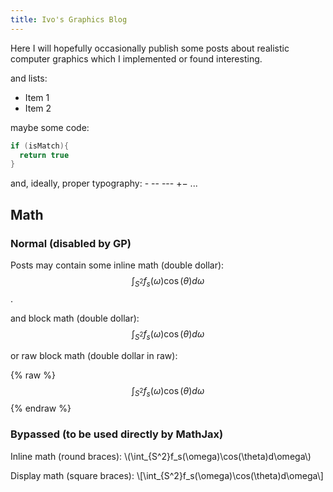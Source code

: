 ```yaml
---
title: Ivo's Graphics Blog
---
```


Here I will hopefully occasionally publish some posts about realistic computer graphics which I implemented or found interesting.

and lists:

* Item 1
* Item 2

maybe some code:

```c++
if (isMatch){
  return true
}
```

and, ideally, proper typography: - -- --- +− ...

## Math

### Normal (disabled by GP)

Posts may contain some inline math (double dollar): $$\int_{S^2}f_s(\omega)\cos(\theta)d\omega$$.

and block math (double dollar):
$$
\int_{S^2}f_s(\omega)\cos(\theta)d\omega
$$

or raw block math (double dollar in raw):

{% raw %}
$$
\int_{S^2}f_s(\omega)\cos(\theta)d\omega
$$
{% endraw %}

### Bypassed (to be used directly by MathJax)

Inline math (round braces): \\(\int_{S^2}f_s(\omega)\cos(\theta)d\omega\\)

Display math (square braces): \\[\int_{S^2}f_s(\omega)\cos(\theta)d\omega\\]